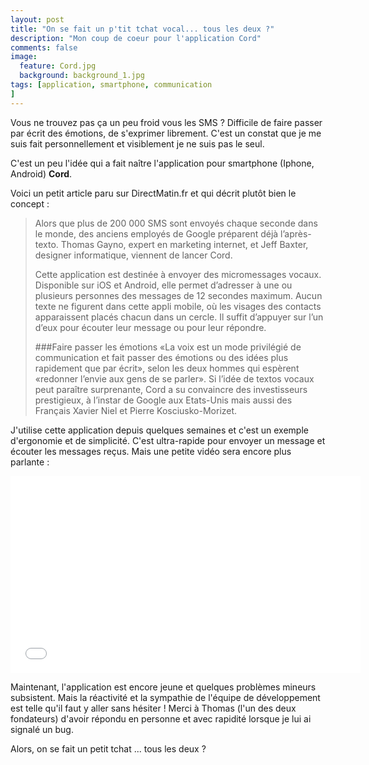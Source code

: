 ```yaml
---
layout: post
title: "On se fait un p'tit tchat vocal... tous les deux ?"
description: "Mon coup de coeur pour l'application Cord"
comments: false
image:
  feature: Cord.jpg
  background: background_1.jpg
tags: [application, smartphone, communication
]
---
```


Vous ne trouvez pas ça un peu froid vous les SMS ? Difficile de faire passer par écrit des émotions, de s'exprimer librement. C'est un constat que je me suis fait personnellement et visiblement je ne suis pas le seul.

C'est un peu l'idée qui a fait naître l'application pour smartphone (Iphone, Android) **Cord**.

Voici un petit article paru sur DirectMatin.fr et qui décrit plutôt bien le concept :

> Alors que plus de 200 000 SMS sont envoyés chaque seconde dans le monde, des anciens employés de Google préparent déjà l’après-texto. Thomas Gayno, expert en marketing internet, et Jeff Baxter, designer informatique, viennent de lancer Cord.
> 
> Cette application est destinée à envoyer des micromessages vocaux. Disponible sur iOS et Android, elle permet d’adresser à une ou plusieurs personnes des messages de 12 secondes maximum. Aucun texte ne figurent dans cette appli mobile, où les visages des contacts apparaissent placés chacun dans un cercle. Il suffit d’appuyer sur l’un d’eux pour écouter leur message ou pour leur répondre.
> 
> ###Faire passer les émotions
> «La voix est un mode privilégié de communication et fait passer des émotions ou des idées plus rapidement que par écrit», selon les deux hommes qui espèrent «redonner l’envie aux gens de se parler».  Si l’idée de textos vocaux peut paraître surprenante, Cord a su convaincre des investisseurs prestigieux, à l’instar de Google aux Etats-Unis mais aussi des Français Xavier Niel et Pierre Kosciusko-Morizet.

J'utilise cette application depuis quelques semaines et c'est un exemple d'ergonomie et de simplicité. C'est ultra-rapide pour envoyer un message et écouter les messages reçus. Mais une petite vidéo sera encore plus parlante :

<iframe width="560" height="315" src="//www.youtube.com/embed/Alphplt5v3Y" frameborder="0"> </iframe>

Maintenant, l'application est encore jeune et quelques problèmes mineurs subsistent. Mais la réactivité et la sympathie de l'équipe de développement est telle qu'il faut y aller sans hésiter ! Merci à Thomas (l'un des deux fondateurs) d'avoir répondu en personne et avec rapidité lorsque je lui ai signalé un bug.

Alors, on se fait un petit tchat ... tous les deux ?